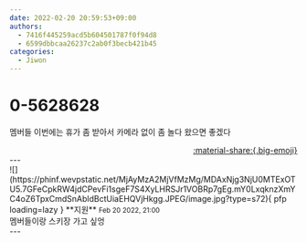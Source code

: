 ```yaml
---
date: 2022-02-20 20:59:53+09:00
authors:
  - 7416f445259acd5b604501787f0f94d8
  - 6599dbbcaa26237c2ab0f3becb421b45
categories:
  - Jiwon
---
```


# 0-5628628

<div class="post-container" markdown="1">
<div class="content-container md-sidebar__scrollwrap" markdown="1">

멤버들 이번에는 휴가 좀 받아서 카메라 없이 좀 놀다 왔으면 좋겠다

</div>
</div>

<div style="text-align: right;" markdown="1">
<a href="https://weverse.io/fromis9/fanpost/0-5628628" style="text-align: right;">:material-share:{.big-emoji}</a>
</div>
---

<div class="comments-container md-sidebar__scrollwrap" markdown="1">
<div class="comment" markdown="1">
<div class='id-container' markdown="1">
![](https://phinf.wevpstatic.net/MjAyMzA2MjVfMzMg/MDAxNjg3NjU0MTExOTU5.7GFeCpkRW4jdCPevFi1sgeF7S4XyLHRSJr1VOBRp7gEg.mY0LxqknzXmYC4oZ6TpxCmdSnAbldBctUiaEHQVjHkgg.JPEG/image.jpg?type=s72){ pfp loading=lazy }
**<span class="artist">지원</span>** <small>Feb 20 2022, 21:00</small><br>
</div>
<div class='comment-body' markdown="1">
멤버들이랑 스키장 가고 싶엉
</div>
</div>
</div>
---
